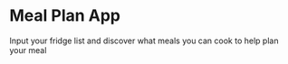 # Meal Plan App 
Input your fridge list and discover what meals you can cook to help plan your meal
